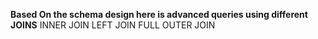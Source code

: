 **Based On the schema design here is advanced queries using different JOINS**
INNER JOIN
LEFT JOIN
FULL OUTER JOIN  
